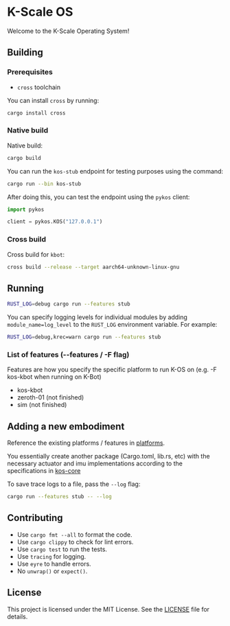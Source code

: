 # K-Scale OS

Welcome to the K-Scale Operating System!

## Building

### Prerequisites

- `cross` toolchain

You can install `cross` by running:

```bash
cargo install cross
```

### Native build

Native build:

```bash
cargo build
```

You can run the `kos-stub` endpoint for testing purposes using the command:

```bash
cargo run --bin kos-stub
```

After doing this, you can test the endpoint using the `pykos` client:

```python
import pykos

client = pykos.KOS("127.0.0.1")
```

### Cross build

Cross build for `kbot`:

```bash
cross build --release --target aarch64-unknown-linux-gnu
```

## Running

```bash
RUST_LOG=debug cargo run --features stub
```

You can specify logging levels for individual modules by adding `module_name=log_level` to the `RUST_LOG` environment variable. For example:

```bash
RUST_LOG=debug,krec=warn cargo run --features stub
```

### List of features (--features / -F flag)

Features are how you specify the specific platform to run K-OS on (e.g. -F kos-kbot when running on K-Bot)

- kos-kbot
- zeroth-01 (not finished)
- sim (not finished)

## Adding a new embodiment

Reference the existing platforms / features in [platforms](platforms).

You essentially create another package (Cargo.toml, lib.rs, etc) with the necessary actuator and imu implementations according to the specifications in [kos-core](kos-core/src/services)

To save trace logs to a file, pass the `--log` flag:

```bash
cargo run --features stub -- --log
```

## Contributing

- Use `cargo fmt --all` to format the code.
- Use `cargo clippy` to check for lint errors.
- Use `cargo test` to run the tests.
- Use `tracing` for logging.
- Use `eyre` to handle errors.
- No `unwrap()` or `expect()`.

## License

This project is licensed under the MIT License. See the [LICENSE](LICENSE) file for details.
